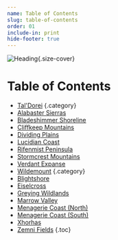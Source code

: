 ```yaml
---
name: Table of Contents
slug: table-of-contents
order: 01
include-in: print
hide-footer: true
---
```

![Heading](assets/img/heading.png){.size-cover}
# Table of Contents

- [Tal'Dorei](taldorei) {.category}
- [Alabaster Sierras](alabaster-sierras) 
- [Bladeshimmer Shoreline](bladeshimmer-shoreline) 
- [Cliffkeep Mountains](cliffkeep-mountains) 
- [Dividing Plains](dividing-plains)
- [Lucidian Coast](lucidian-coast)
- [Rifenmist Peninsula](rifenmist-peninsula)
- [Stormcrest Mountains](stormcrest-mountains)
- [Verdant Expanse](verdant-expanse)
- [Wildemount](wildemount) {.category}
- [Blightshore](blightshore)
- [Eiselcross](eiselcross)
- [Greying Wildlands](greying-wildlands)
- [Marrow Valley](marrow-valley)
- [Menagerie Coast (North)](menagerie-coast-north)
- [Menagerie Coast (South)](menagerie-coast-south)
- [Xhorhas](xhorhas)
- [Zemni Fields](zemni-fields)
{.toc}